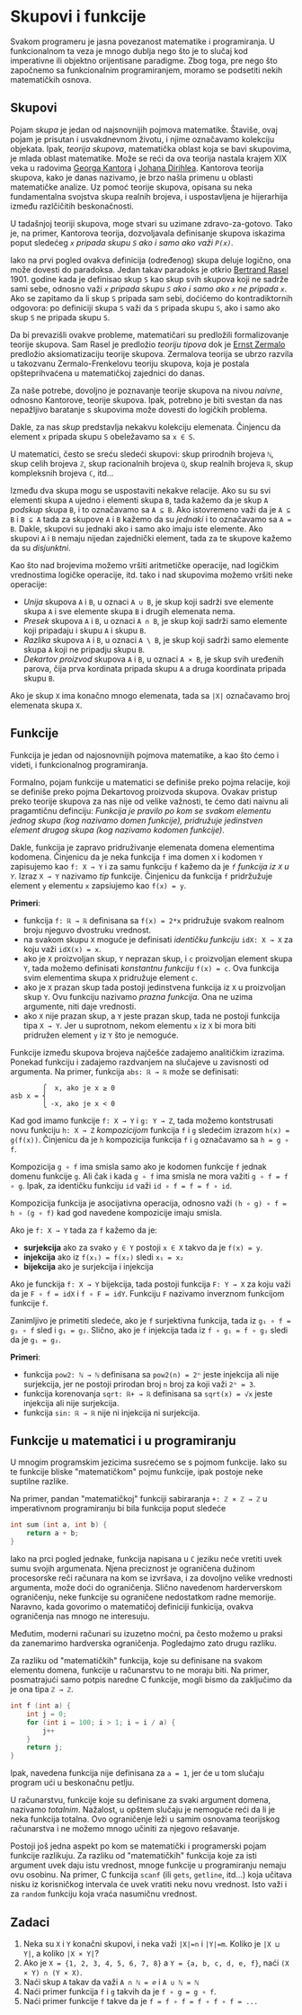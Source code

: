 # Skupovi i funkcije

Svakom programeru je jasna povezanost matematike i programiranja. U funkcionalnom ta veza je mnogo dublja nego što je to slučaj kod imperativne ili objektno orijentisane paradigme. Zbog toga, pre nego što započnemo sa funkcionalnim programiranjem, moramo se podsetiti nekih matematičkih osnova.

## Skupovi

Pojam *skupa* je jedan od najsnovnijih pojmova matematike. Štaviše, ovaj pojam je prisutan i usvakdnevnom životu, i njime označavamo kolekciju objekata. Ipak, *teorija skupova*, matematička oblast koja se bavi skupovima, je mlada oblast matematike. Može se reći da ova teorija nastala krajem XIX veka u radovima [Georga Kantora](https://en.wikipedia.org/wiki/Georg_Cantor) i [Johana Dirihlea](https://en.wikipedia.org/wiki/Peter_Gustav_Lejeune_Dirichlet). Kantorova teorija skupova, kako je danas nazivamo, je brzo našla primenu u oblasti matematičke analize. Uz pomoć teorije skupova, opisana su neka fundamentalna svojstva skupa realnih brojeva, i uspostavljena je hijerarhija između razlčičitih beskonačnosti.

U tadašnjoj teoriji skupova, moge stvari su uzimane zdravo-za-gotovo. Tako je, na primer, Kantorova teorija, dozvoljavala definisanje skupova iskazima poput sledećeg *`x` pripada skupu `S` ako i samo ako važi `P(x)`.*

Iako na prvi pogled ovakva definicija (određenog) skupa deluje logično, ona može dovesti do paradoksa. Jedan takav paradoks je otkrio [Bertrand Rasel](https://en.wikipedia.org/wiki/Bertrand_Russell) 1901. godine kada je definisao skup `S` kao skup svih skupova koji ne sadrže sami sebe, odnosno važi *`x` pripada skupu `S` ako i samo ako `x` ne pripada `x`*. Ako se zapitamo da li skup `S` pripada sam sebi, doćićemo do kontradiktornih odgovora: po definiciji skupa `S` važi da `S` pripada skupu `S`, ako i samo ako skup `S` ne pripada skupu `S`.

Da bi prevazišli ovakve probleme, matematičari su predložili formalizovanje teorije skupova. Sam Rasel je predložio *teoriju tipova* dok je [Ernst Zermalo](https://en.wikipedia.org/wiki/Ernst_Zermelo) predložio aksiomatizaciju teorije skupova. Zermalova teorija se ubrzo razvila u takozvanu Zermalo-Frenkelovu teoriju skupova,  koja je postala opšteprihvaćena u matematičkoj zajednici do danas.

Za naše potrebe, dovoljno je poznavanje teorije skupova na nivou *naivne*, odnosno Kantorove, teorije skupova. Ipak, potrebno je biti svestan da nas nepažljivo baratanje s skupovima može dovesti do logičkih problema.

Dakle, za nas *skup* predstavlja nekakvu kolekciju elemenata. Činjencu da element `x` pripada skupu `S` obeležavamo sa `x ∈ S`.

U matematici, često se sreću sledeći skupovi: skup prirodnih brojeva `ℕ`, skup celih brojeva `ℤ`, skup racionalnih brojeva `ℚ`, skup realnih brojeva `ℝ`, skup kompleksnih brojeva `ℂ`, itd...

Između dva skupa mogu se uspostaviti nekakve relacije. Ako su su svi elementi skupa `A` ujedno i elementi skupa `B`, tada kažemo da je skup `A` *podskup* skupa `B`, i to označavamo sa `A ⊆ B`. Ako istovremeno važi da je `A ⊆ B` i `B ⊆ A` tada za skupove `A` i `B` kažemo da su *jednaki* i to označavamo sa `A = B`. Dakle, skupovi su jednaki ako i samo ako imaju iste elemente. Ako skupovi `A` i `B` nemaju nijedan zajednički element, tada za te skupove kažemo da su *disjunktni*.

Kao što nad brojevima možemo vršiti aritmetičke operacije, nad logičkim vrednostima logičke operacije, itd. tako i nad skupovima možemo vršiti neke operacije:

+ *Unija* skupova `A` i `B`, u oznaci `A ∪ B`, je skup koji sadrži sve elemente skupa `A` i sve elemente skupa `B` i drugih elemenata nema. 
+ *Presek* skupova `A` i `B`, u oznaci `A ∩ B`, je skup koji sadrži samo elemente koji pripadaju i skupu `A` i skupu `B`.
+ *Razlika* skupova `A` i `B`, u oznaci `A \ B`, je skup koji sadrži samo elemente skupa `A` koji ne pripadju skupu `B`.
+ *Dekartov proizvod* skupova `A` i `B`, u oznaci `A ⨯ B`,  je skup svih uređenih parova, čija prva kordinata pripada skupu `A` a druga koordinata pripada skupu `B`.

Ako je skup `X` ima konačno mnogo elemenata, tada sa `|X|` označavamo broj elemenata skupa `X`.

## Funkcije

Funkcija je jedan od najosnovnijih pojmova matematike, a kao što ćemo i videti, i funkcionalnog programiranja.

Formalno, pojam funkcije u matematici se definiše preko pojma relacije, koji se definiše preko pojma Dekartovog proizvoda skupova. Ovakav pristup preko teorije skupova za nas nije od velike važnosti, te ćemo dati naivnu ali pragamtičnu definciju: *Funkcija je pravilo po kom se svakom elementu jednog skupa (kog nazivamo domen funkcije), pridružuje jedinstven element drugog skupa (kog nazivamo kodomen funkcije)*.

Dakle, funkcija je zapravo pridruživanje elemenata domena elementima kodomena. Činjenicu da je neka funkcija `f` ima domen `X` i kodomen `Y` zapisujemo kao `f: X → Y` i za samu funkciju `f` kažemo da je *`f` funkcija iz `X` u `Y`*. Izraz  `X → Y` nazivamo *tip* funkcije. Činjenicu da funkcija `f` pridržužuje element `y` elementu `x` zapsiujemo kao `f(x) = y`.

**Primeri**:

+ funkcija `f: ℝ → ℝ` definisana sa `f(x) = 2*x` pridružuje svakom realnom broju njeguvo dvostruku vrednost.
+ na svakom skupu `X` moguće je definisati *identičku funkciju* `idX: X → X` za koju važi `idX(x) = x`.
+ ako je `X` proizvoljan skup, `Y` neprazan skup, i `c` proizvoljan element skupa `Y`, tada možemo definisati *konstantnu funkciju* `f(x) = c`. Ova funkcija svim elementima skupa `X` pridružuje element `c`.
+ ako je `X` prazan skup tada postoji jedinstvena funkcija iz `X` u proizvoljan skup `Y`. Ovu funkciju nazivamo *prazna funkcija*. Ona ne uzima argumente, niti daje vrednosti.
+ ako `X` nije prazan skup, a `Y` jeste prazan skup, tada ne postoji funkcija tipa `X → Y`. Jer u suprotnom, nekom elementu `x` iz `X` bi mora biti pridružen element `y` iz `Y` što je nemoguće.

Funkcije između skupova brojeva najčešće zadajemo analitičkim izrazima. Ponekad funkciju i zadajemo razdvanjem na slučajeve u zavisnosti od argumenta. Na primer, funkcija `abs: ℝ → ℝ` može se definisati:

```
        ⎧  x, ako je x ≥ 0 
asb x = ⎨
        ⎩ -x, ako je x < 0
```

Kad god imamo funkcije `f: X → Y` i `g: Y → Z`, tada možemo kontstrusati novu funkciju `h: X → Z` *kompozicijom* funkcija `f` i `g` sledećim izrazom `h(x) = g(f(x))`. Činjenicu da je `h` kompozicija funkcija `f` i `g` označavamo sa `h = g ∘ f`.

Kompozicija `g ∘ f` ima smisla samo ako je kodomen funkcije `f` jednak domenu funkcije `g`. Ali čak i kada `g ∘ f` ima smisla ne mora važiti `g ∘ f = f ∘ g`. Ipak, za identičku funkciju `id` važi `id ∘ f = f = f ∘ id`.

Kompozicija funkcija je asocijativna operacija, odnosno važi `(h ∘ g) ∘ f = h ∘ (g ∘ f)` kad god navedene kompozicije imaju smisla.

Ako je `f: X → Y` tada za `f` kažemo da je:

+ **surjekcija** ako za svako `y ∈ Y` postoji `x ∈ X` takvo da je `f(x) = y`.
+ **injekcija** ako iz `f(x₁) = f(x₂)` sledi `x₁ = x₂`
+ **bijekcija** ako je surjekcija i injekcija

Ako je funckija `f: X → Y` bijekcija, tada postoji funkcija `F: Y → X` za koju važi da je `F ∘ f = idX` i `f ∘ F = idY`. Funkciju `F` nazivamo inverznom funkcijom funkcije `f`.

Zanimljivo je primetiti sledeće, ako je `f` surjektivna funkcija, tada iz `g₁ ∘ f = g₂ ∘ f` sled i `g₁ = g₂`. Slično, ako je `f` injekcija tada iz `f ∘ g₁ = f ∘ g₂` sledi da je `g₁ = g₂`.

**Primeri**:

+ funkcija `pow2: ℕ → ℕ` definisana sa `pow2(n) = 2ⁿ` jeste injekcija ali nije surjekcija, jer ne postoji prirodan broj `n` broj za koji važi `2ⁿ = 3`.
+ funkcija korenovanja `sqrt: ℝ+ → ℝ` definisana sa `sqrt(x) = √x` jeste injekcija ali nije surjekcija.
+ funkcija `sin: ℝ → ℝ` nije ni injekcija ni surjekcija.

## Funkcije u matematici i u programiranju

U mnogim programskim jezicima susrećemo se s pojmom funkcije. Iako su te funkcije bliske "matematičkom" pojmu funkcije, ipak postoje neke suptilne razlike.

Na primer, pandan "matematičkoj" funkciji sabiraranja `+: ℤ × ℤ → ℤ` u imperativnom programiranju bi bila funkcija poput sledeće

```C
int sum (int a, int b) {
    return a + b;
}
```

Iako na prci pogled jednake, funkcija napisana u `C` jeziku neće vretiti uvek sumu svojih argumenata. Njena preciznost je ograničena dužinom procesorske reči računara na kom se izvršava, i za dovoljno velike vrednosti argumenta, može doći do ograničenja. Slično navedenom harderverskom ograničenju, neke funkcije su ograničene nedostatkom radne memorije. Naravno, kada govorimo o matematičoj definiciji funkicija, ovakva ograničenja nas mnogo ne interesuju.

Međutim, moderni računari su izuzetno moćni, pa često možemo u praksi da zanemarimo hardverska ograničenja. Pogledajmo zato drugu razliku.

Za razliku od "matematičkih" funkcija, koje su definisane na svakom elementu domena, funkcije u računarstvu to ne moraju biti. Na primer, posmatrajući samo potpis naredne C funkcije, mogli bismo da zaključimo da je ona tipa `ℤ → ℤ`.

```C
int f (int a) {
    int j = 0;
    for (int i = 100; i > 1; i = i / a) {
        j++
    }
    return j;
}
```

Ipak, navedena funkcija nije definisana za `a = 1`, jer će u tom slučaju program ući u beskonačnu petlju.

U računarstvu, funkcije koje su definisane za svaki argument domena, nazivamo *totalnim*. Nažalost, u opštem slučaju je nemoguće reći da li je neka funkcija totalna. Ovo ograničenje leži u samim osnovama teorijskog računarstva i ne možemo mnogo učiniti za njegovo rešavanje.

Postoji još jedna aspekt po kom se matematički i programerski pojam funkcije razlikuju. Za razliku od "matematičkih" funkcija koje za isti argument uvek daju istu vrednost, mnoge funkcije u programiranju nemaju ovu osobinu. Na primer, C funkcija `scanf` (ili `gets`, `getline`, itd...) koja učitava nisku iz korisničkog intervala će uvek vratiti neku novu vrednost. Isto važi i za `random` funkciju koja vraća nasumičnu vrednost.

## Zadaci

1. Neka su `X` i `Y` konačni skupovi, i neka važi `|X|=n` i `|Y|=m`. Koliko je `|X ⊔ Y|`, a koliko `|X × Y|`?
1. Ako je `X = {1, 2, 3, 4, 5, 6, 7, 8}` a `Y = {a, b, c, d, e, f}`, naći `(X × Y) ∩ (Y × X)`.
1. Naći skup `A` takav da važi `A ∩ ℕ = ∅` i `A ∪ ℕ = ℕ`
1. Naći primer funkcija `f` i `g` takvih da je `f ∘ g = g ∘ f`.
1. Naći primer funkcije `f` takve da je `f = f ∘ f = f ∘ f ∘ f = ...`
